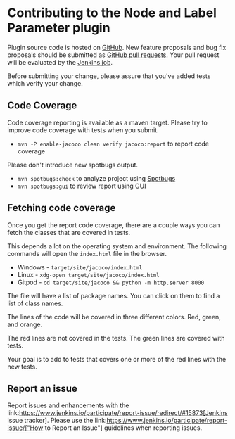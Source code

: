 # Contributing to the Node and Label Parameter plugin

Plugin source code is hosted on [GitHub](https://github.com/jenkinsci/nodelabelparameter-plugin/).
New feature proposals and bug fix proposals should be submitted as
[GitHub pull requests](https://help.github.com/articles/creating-a-pull-request).
Your pull request will be evaluated by the [Jenkins job](https://ci.jenkins.io/job/Plugins/job/nodelabelparameter-plugin/).

Before submitting your change, please assure that you've added tests which verify your change.

## Code Coverage

Code coverage reporting is available as a maven target.
Please try to improve code coverage with tests when you submit.
* `mvn -P enable-jacoco clean verify jacoco:report` to report code coverage

Please don't introduce new spotbugs output.
* `mvn spotbugs:check` to analyze project using [Spotbugs](https://spotbugs.github.io)
* `mvn spotbugs:gui` to review report using GUI

## Fetching code coverage

Once you get the report code coverage, there are a couple ways you can fetch the classes that are covered in tests.

This depends a lot on the operating system and environment. The following commands will open the `index.html` file in the browser.

* Windows - `target/site/jacoco/index.html`
* Linux - `xdg-open target/site/jacoco/index.html`
* Gitpod - `cd target/site/jacoco && python -m http.server 8000`

The file will have a list of package names. You can click on them to find a list of class names.

The lines of the code will be covered in three different colors. Red, green, and orange.

The red lines are not covered in the tests. The green lines are covered with tests. 

Your goal is to add to tests that covers one or more of the red lines with the new tests.





## Report an issue

Report issues and enhancements with the link:https://www.jenkins.io/participate/report-issue/redirect/#15873[Jenkins issue tracker].
Please use the link:https://www.jenkins.io/participate/report-issue/["How to Report an Issue"] guidelines when reporting issues.
